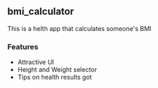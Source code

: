 ## bmi_calculator  

This is a helth app that calculates someone's BMI  

### Features  
- Attractive UI
- Height and Weight selector
- Tips on health results got

